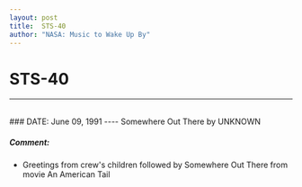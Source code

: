 ```yaml
---
layout: post
title:  STS-40
author: "NASA: Music to Wake Up By"
---
```


# STS-40
----
<br/>
### DATE: June 09, 1991
----
Somewhere Out There by UNKNOWN

##### Comment:
* Greetings from crew's children followed by Somewhere Out There from movie An American Tail
